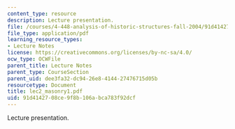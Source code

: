 ```yaml
---
content_type: resource
description: Lecture presentation.
file: /courses/4-448-analysis-of-historic-structures-fall-2004/91d4142708ce9f8b106abca783f92dcf_lec2_masonry1.pdf
file_type: application/pdf
learning_resource_types:
- Lecture Notes
license: https://creativecommons.org/licenses/by-nc-sa/4.0/
ocw_type: OCWFile
parent_title: Lecture Notes
parent_type: CourseSection
parent_uid: dee3fa32-dc94-26e8-4144-27476715d05b
resourcetype: Document
title: lec2_masonry1.pdf
uid: 91d41427-08ce-9f8b-106a-bca783f92dcf
---
```

Lecture presentation.